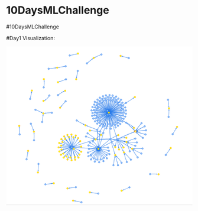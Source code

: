 # 10DaysMLChallenge
#10DaysMLChallenge

#Day1 Visualization:

![Image of Day 1 Visualization](https://github.com/Roman-kazi/10DaysMLChallenge/blob/master/webML.png)

